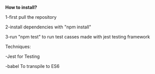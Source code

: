 **How to install?**

1-first pull the repository

2-install dependencies with "npm install"

3-run "npm test" to run test casses made with jest testing framework


Techniques:

-Jest for Testing

-babel To transpile to ES6
 
